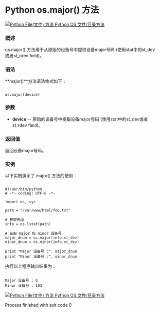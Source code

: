 Python os.major() 方法
====================

 [![Python File(文件) 方法](../images/up.gif)
 Python OS 文件/目录方法](os-file-methods.html)


  ### 概述

 os.major() 方法用于从原始的设备号中提取设备major号码 (使用stat中的st\_dev或者st\_rdev field)。

 ### 语法

 **major()**方法语法格式如下：

 
```

os.major(device)

```

 ### 参数

  * **device** -- 原始的设备号中提取设备major号码 (使用stat中的st\_dev或者st\_rdev field)。


  ### 返回值

 返回设备major号码。

 ### 实例

 以下实例演示了 major() 方法的使用：

 
```

#!/usr/bin/python
# -*- coding: UTF-8 -*-

import os, sys

path = "/var/www/html/foo.txt"

# 获取元组
info = os.lstat(path)

# 获取 major 和 minor 设备号
major_dnum = os.major(info.st_dev)
minor_dnum = os.minor(info.st_dev)

print "Major 设备号 :", major_dnum
print "Minor 设备号 :", minor_dnum

```

 执行以上程序输出结果为：

 
```

Major 设备号 : 0
Minor 设备号 : 103

```

 [![Python File(文件) 方法](../images/up.gif)
 Python OS 文件/目录方法](os-file-methods.html)

Process finished with exit code 0
